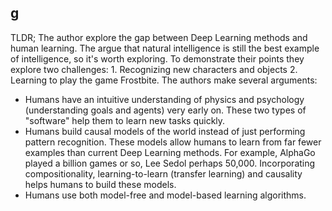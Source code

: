 ## [g](http://arxiv.org/abs/1604.00289)

TLDR; The author explore the gap between Deep Learning methods and human learning. The argue that natural intelligence is still the best example of intelligence, so it's worth exploring. To demonstrate their points they explore two challenges: 1. Recognizing new characters and objects 2. Learning to play the game Frostbite. The authors make several arguments:

-  Humans have an intuitive understanding of physics and psychology (understanding goals and agents) very early on. These two types of "software" help them to learn new tasks quickly.
-  Humans build causal models of the world instead of just performing pattern recognition. These models allow humans to learn from far fewer examples than current Deep Learning methods. For example, AlphaGo played a billion games or so, Lee Sedol perhaps 50,000. Incorporating compositionality, learning-to-learn (transfer learning) and causality helps humans to build these models.
- Humans use both model-free and model-based learning algorithms.